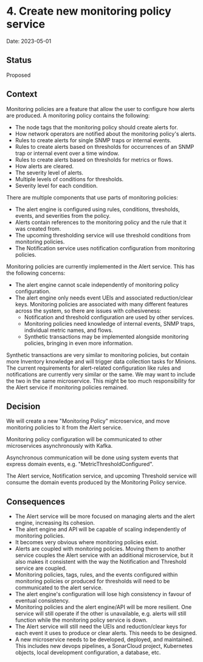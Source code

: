 # 4. Create new monitoring policy service

Date: 2023-05-01

## Status

Proposed

## Context

Monitoring policies are a feature that allow the user to configure how alerts are produced. A monitoring policy contains the following:

- The node tags that the monitoring policy should create alerts for.
- How network operators are notified about the monitoring policy's alerts.
- Rules to create alerts for single SNMP traps or internal events.
- Rules to create alerts based on thresholds for occurrences of an SNMP trap or internal event over a time window.
- Rules to create alerts based on thresholds for metrics or flows.
- How alerts are cleared.
- The severity level of alerts.
- Multiple levels of conditions for thresholds.
- Severity level for each condition.

There are multiple components that use parts of monitoring policies:

- The alert engine is configured using rules, conditions, thresholds, events, and severities from the policy.
- Alerts contain references to the monitoring policy and the rule that it was created from.
- The upcoming thresholding service will use threshold conditions from monitoring policies.
- The Notification service uses notification configuration from monitoring policies.

Monitoring policies are currently implemented in the Alert service. This has the following concerns:

- The alert engine cannot scale independently of monitoring policy configuration.
- The alert engine only needs event UEIs and associated reduction/clear keys. Monitoring policies are associated with many different features across the system, so there are issues with cohesiveness:
  - Notification and threshold configuration are used by other services.
  - Monitoring policies need knowledge of internal events, SNMP traps, individual metric names, and flows.
  - Synthetic transactions may be implemented alongside monitoring policies, bringing in even more information.

Synthetic transactions are very similar to monitoring policies, but contain more Inventory knowledge and will trigger data collection tasks for Minions. The current requirements for alert-related configuration like rules and notifications are currently very similar or the same. We may want to include the two in the same microservice. This might be too much responsibility for the Alert service if monitoring policies remained.

## Decision

We will create a new "Monitoring Policy" microservice, and move monitoring policies to it from the Alert service.

Monitoring policy configuration will be communicated to other microservices asynchronously with Kafka.

Asynchronous communication will be done using system events that express domain events, e.g. "MetricThresholdConfigured".

The Alert service, Notification service, and upcoming Threshold service will consume the domain events produced by the Monitoring Policy service.

## Consequences

- The Alert service will be more focused on managing alerts and the alert engine, increasing its cohesion.
- The alert engine and API will be capable of scaling independently of monitoring policies.
- It becomes very obvious where monitoring policies exist.
- Alerts are coupled with monitoring policies. Moving them to another service couples the Alert service with an additional microservice, but it also makes it consistent with the way the Notification and Threshold service are coupled.
- Monitoring policies, tags, rules, and the events configured within monitoring policies or produced for thresholds will need to be communicated to the alert service.
- The alert engine's configuration will lose high consistency in favour of eventual consistency.
- Monitoring policies and the alert engine/API will be more resilient. One service will still operate if the other is unavailable, e.g. alerts will still function while the monitoring policy service is down.
- The Alert service will still need the UEIs and reduction/clear keys for each event it uses to produce or clear alerts. This needs to be designed.
- A new microservice needs to be developed, deployed, and maintained. This includes new devops pipelines, a SonarCloud project, Kubernetes objects, local development configuration, a database, etc.
